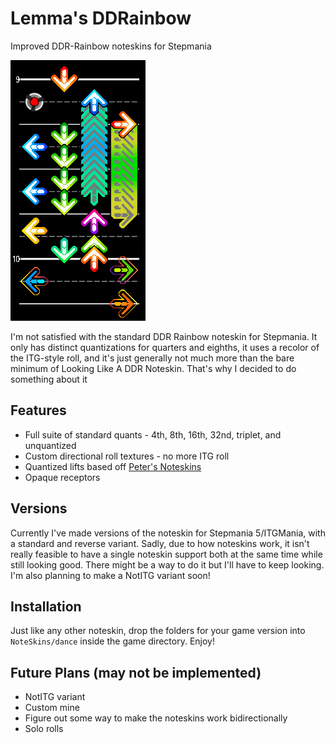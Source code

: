 # Lemma's DDRainbow
 Improved DDR-Rainbow noteskins for Stepmania

![A sample image showing the various elements of the Lemma's DDRainbow Stepmania noteskin.](sample.png)

I'm not satisfied with the standard DDR Rainbow noteskin for Stepmania. It only has distinct quantizations for quarters and eighths, it uses a recolor of the ITG-style roll, and it's just generally not much more than the bare minimum of Looking Like A DDR Noteskin. That's why I decided to do something about it

## Features
- Full suite of standard quants - 4th, 8th, 16th, 32nd, triplet, and unquantized
- Custom directional roll textures - no more ITG roll
- Quantized lifts based off [Peter's Noteskins](https://github.com/Pete-Lawrence/Peters-Noteskins)
- Opaque receptors

## Versions
Currently I've made versions of the noteskin for Stepmania 5/ITGMania, with a standard and reverse variant. Sadly, due to how noteskins work, it isn't really feasible to have a single noteskin support both at the same time while still looking good. There might be a way to do it but I'll have to keep looking. I'm also planning to make a NotITG variant soon!

## Installation
Just like any other noteskin, drop the folders for your game version into `NoteSkins/dance` inside the game directory. Enjoy!

## Future Plans (may not be implemented)
- NotITG variant
- Custom mine
- Figure out some way to make the noteskins work bidirectionally
- Solo rolls